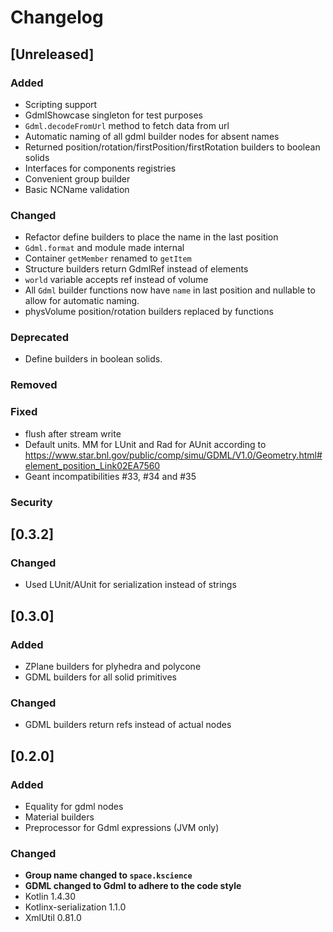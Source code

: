 # Changelog

## [Unreleased]
### Added
- Scripting support
- GdmlShowcase singleton for test purposes
- `Gdml.decodeFromUrl` method to fetch data from url
- Automatic naming of all gdml builder nodes for absent names
- Returned position/rotation/firstPosition/firstRotation builders to boolean solids
- Interfaces for components registries
- Convenient group builder
- Basic NCName validation

### Changed
- Refactor define builders to place the name in the last position
- `Gdml.format` and module made internal
- Container `getMember` renamed to `getItem`
- Structure builders return GdmlRef instead of elements
- `world` variable accepts ref instead of volume
- All `Gdml` builder functions now have `name` in last position and nullable to allow for automatic naming.
- physVolume position/rotation builders replaced by functions

### Deprecated
- Define builders in boolean solids.

### Removed

### Fixed
- flush after stream write
- Default units. MM for LUnit and Rad for AUnit according to https://www.star.bnl.gov/public/comp/simu/GDML/V1.0/Geometry.html#element_position_Link02EA7560
- Geant incompatibilities #33, #34 and #35

### Security

## [0.3.2]

### Changed
- Used LUnit/AUnit for serialization instead of strings

## [0.3.0]
### Added
- ZPlane builders for plyhedra and polycone
- GDML builders for all solid primitives

### Changed
- GDML builders return refs instead of actual nodes

## [0.2.0]
### Added
- Equality for gdml nodes
- Material builders
- Preprocessor for Gdml expressions (JVM only)

### Changed
- **Group name changed to `space.kscience`**
- **GDML changed to Gdml to adhere to the code style**
- Kotlin 1.4.30
- Kotlinx-serialization 1.1.0
- XmlUtil 0.81.0

